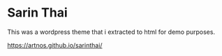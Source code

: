 # Sarin Thai

This was a wordpress theme that i extracted to html for demo purposes.

https://artnos.github.io/sarinthai/

